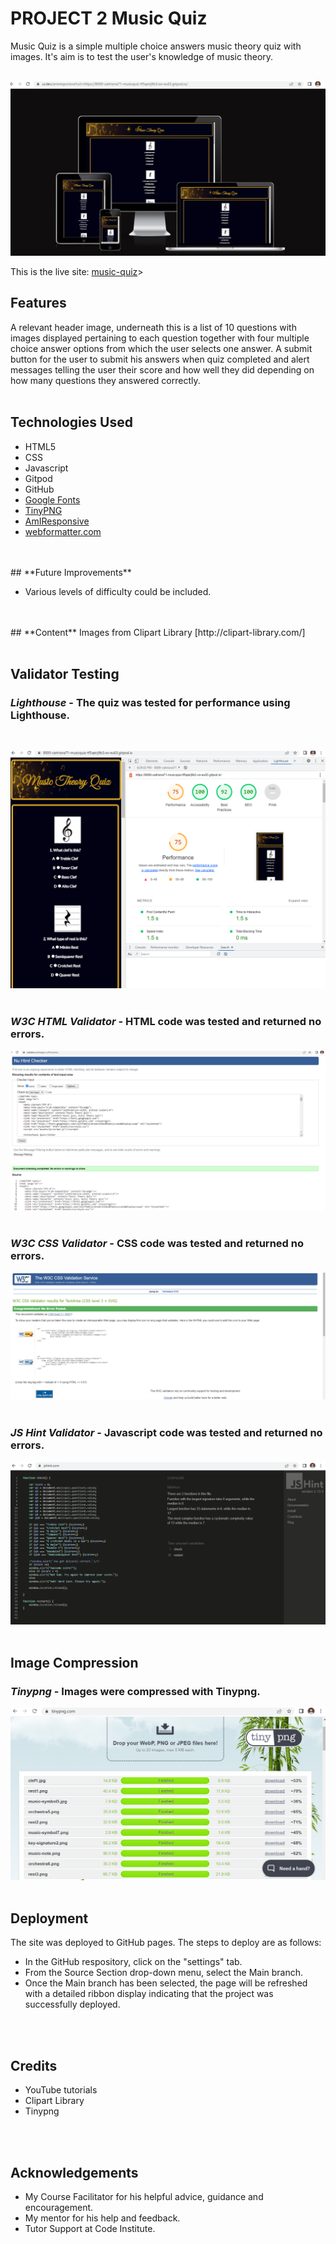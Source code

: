 # **PROJECT 2 Music Quiz**
Music Quiz is a simple multiple choice answers music theory quiz with images.  It's aim is to test the user's knowledge of music theory.  
<br>

![Am I Responsive](/assets/screenshots/responsive.png)

This is the live site: [music-quiz](https://caitriona71-musicquiz-tf5qeirj9b3.ws-eu63.gitpod.io)>

## **Features**
A relevant header image, underneath this is a list of 10 questions with images displayed pertaining to each question together with four multiple choice answer options from which the user selects one answer.  A submit button for the user to submit his answers when quiz completed and alert messages telling the user their score and how well they did depending on how many questions they answered correctly.
<br>
<br>

## **Technologies Used**

* HTML5
* CSS
* Javascript
* Gitpod
* GitHub
* [Google Fonts](https://fonts.google.com)
* [TinyPNG](https://tinypng.com)
* [AmIResponsive](https://ui.dev/amiresponsive)
* [webformatter.com](https://webformatter.com)
<br>
<br>
## **Future Improvements**

* Various levels of difficulty could be included.
<br>
<br>
## **Content**
Images from Clipart Library [http://clipart-library.com/]
<br>
<br>

## **Validator Testing**
### ***Lighthouse*** - The quiz was tested for performance using Lighthouse.
<br>

![Lighthouse Performance](/assets/screenshots/light-house.png)
<br>
<br>
### ***W3C HTML Validator*** - HTML code was tested and returned no errors.

![W3C HTML Validator Test](/assets/screenshots/html-validator.png)
<br>
<br>
### ***W3C CSS Validator*** - CSS code was tested and returned no errors.

![W3C CSS Validator Test](/assets/screenshots/css-validator.png)
<br>
<br>
### ***JS Hint Validator*** - Javascript code was tested and returned no errors.

![JSHintValidatorTest](/assets/screenshots/js-hint-validator.png)
<br>
<br>
## **Image Compression**
### ***Tinypng*** - Images were compressed with Tinypng.

![TinyPng](/assets/screenshots/tinypng.png)
<br>
<br>
## **Deployment**
The site was deployed to GitHub pages. The steps to deploy are as follows:
* In the GitHub respository, click on the "settings" tab.
* From the Source Section drop-down menu, select the Main branch.
* Once the Main branch has been selected, the page will be refreshed with a detailed ribbon display indicating that the project was successfully deployed.
<br>
<br>

## **Credits**
* YouTube tutorials<br>
* Clipart Library<br>
* Tinypng
<br>
<br>

## **Acknowledgements**
* My Course Facilitator for his helpful advice, guidance and encouragement. <br>
* My mentor for his help and feedback. <br>
* Tutor Support at Code Institute. <br>

